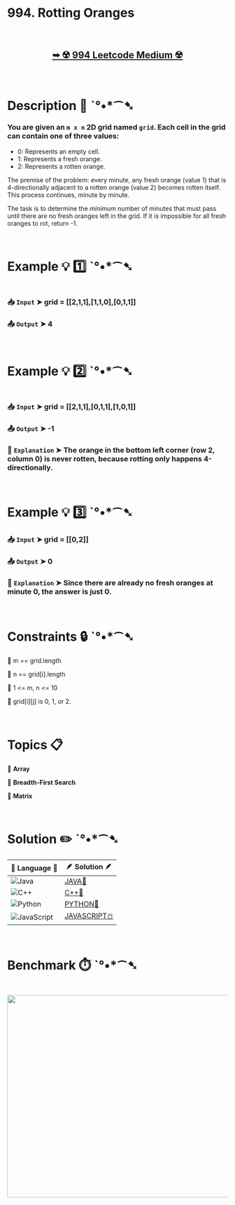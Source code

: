 # 994. Rotting Oranges

</br>

<h2 align="center"> 

<a href="https://leetcode.com/problems/rotting-oranges/description/"><strong>➥ ☢️ 994 Leetcode Medium ☢️ </strong></a>
</h2>

</br>

# Description 📜 ˋ°•*⁀➷

### You are given an `m x n` 2D grid named `grid`. Each cell in the grid can contain one of three values:

*   0: Represents an empty cell.
*   1: Represents a fresh orange.
*   2: Represents a rotten orange.

The premise of the problem: every minute, any fresh orange (value 1) that is 4-directionally adjacent to a rotten orange (value 2) becomes rotten itself. This process continues, minute by minute.

The task is to determine the *minimum* number of minutes that must pass until there are no fresh oranges left in the grid. If it is impossible for all fresh oranges to rot, return -1.

</br>

# Example 💡 1️⃣ ˋ°•*⁀➷

<img src="" width="" height=""/>

  ### 📥 `Input`  ➤ grid = [[2,1,1],[1,1,0],[0,1,1]]

  ### 📤 `Output`  ➤ 4

</br>

# Example 💡 2️⃣ ˋ°•*⁀➷

<img src="" width="" height=""/>

  ### 📥 `Input` ➤ grid = [[2,1,1],[0,1,1],[1,0,1]]

  ### 📤 `Output`  ➤ -1

  ### 🔦 `Explanation` ➤ The orange in the bottom left corner (row 2, column 0) is never rotten, because rotting only happens 4-directionally.

</br>

# Example 💡 3️⃣ ˋ°•*⁀➷

  ### 📥 `Input` ➤ grid = [[0,2]]

  ### 📤 `Output`  ➤ 0

  ### 🔦 `Explanation` ➤ Since there are already no fresh oranges at minute 0, the answer is just 0.

</br>

# Constraints 🔒 ˋ°•*⁀➷

🔹 m == grid.length </br>

🔹 n == grid[i].length </br>

🔹 1 <= m, n <= 10 </br>

🔹 grid[i][j] is 0, 1, or 2. </br>

</br>

# Topics 📋 

🔸 **Array** </br>

🔸 **Breadth-First Search** </br>

🔸 **Matrix** </br>

</br>

# Solution ✏️ ˋ°•*⁀➷

| 📒 Language 📒  | 🪶 Solution 🪶 |
| ------------- | ------------- |
|  ![Java](https://img.shields.io/badge/java-%23ED8B00.svg?style=for-the-badge&logo=openjdk&logoColor=white)  | [JAVA🍁](https://github.com/Prakhar-002/LEETCODE/blob/main/%F0%9F%93%9A%20Study%20%F0%9F%8E%A7%20Plan%20%F0%9F%91%A8%F0%9F%8F%BB%E2%80%8D%F0%9F%92%BB/%F0%9F%A9%B5%20NeetCode%20150%20-%20%F0%9F%8D%87%20Blind%2075%20%2B%2075%20problems/%F0%9F%94%AC%20Examine%20Thoroughly%20%F0%9F%A7%AC/11%20Graphs/Day%20%E2%9E%BA%2085%20%F0%9F%A5%A1%20994.%20Rotting%20Oranges%20%E2%98%83%EF%B8%8F%20%F0%9F%8D%81%20%F0%9F%8D%B0%20%F0%9F%8E%B2/%F0%9F%8D%81JAVA%20-%20994.%20Rotting%20Oranges.java) |
|  ![C++](https://img.shields.io/badge/c++-%2300599C.svg?style=for-the-badge&logo=c%2B%2B&logoColor=white)  | [C++🎲](https://github.com/Prakhar-002/LEETCODE/blob/main/%F0%9F%93%9A%20Study%20%F0%9F%8E%A7%20Plan%20%F0%9F%91%A8%F0%9F%8F%BB%E2%80%8D%F0%9F%92%BB/%F0%9F%A9%B5%20NeetCode%20150%20-%20%F0%9F%8D%87%20Blind%2075%20%2B%2075%20problems/%F0%9F%94%AC%20Examine%20Thoroughly%20%F0%9F%A7%AC/11%20Graphs/Day%20%E2%9E%BA%2085%20%F0%9F%A5%A1%20994.%20Rotting%20Oranges%20%E2%98%83%EF%B8%8F%20%F0%9F%8D%81%20%F0%9F%8D%B0%20%F0%9F%8E%B2/%F0%9F%8E%B2CPP%20-%20994.%20Rotting%20Oranges.cpp)  |
|  ![Python](https://img.shields.io/badge/python-3670A0?style=for-the-badge&logo=python&logoColor=ffdd54)    | [PYTHON🍰](https://github.com/Prakhar-002/LEETCODE/blob/main/%F0%9F%93%9A%20Study%20%F0%9F%8E%A7%20Plan%20%F0%9F%91%A8%F0%9F%8F%BB%E2%80%8D%F0%9F%92%BB/%F0%9F%A9%B5%20NeetCode%20150%20-%20%F0%9F%8D%87%20Blind%2075%20%2B%2075%20problems/%F0%9F%94%AC%20Examine%20Thoroughly%20%F0%9F%A7%AC/11%20Graphs/Day%20%E2%9E%BA%2085%20%F0%9F%A5%A1%20994.%20Rotting%20Oranges%20%E2%98%83%EF%B8%8F%20%F0%9F%8D%81%20%F0%9F%8D%B0%20%F0%9F%8E%B2/%F0%9F%8D%B0PYTHON%20-%20994.%20Rotting%20Oranges.py) |
| ![JavaScript](https://img.shields.io/badge/javascript-%23323330.svg?style=for-the-badge&logo=javascript&logoColor=%23F7DF1E)   | [JAVASCRIPT☃️](https://github.com/Prakhar-002/LEETCODE/blob/main/%F0%9F%93%9A%20Study%20%F0%9F%8E%A7%20Plan%20%F0%9F%91%A8%F0%9F%8F%BB%E2%80%8D%F0%9F%92%BB/%F0%9F%A9%B5%20NeetCode%20150%20-%20%F0%9F%8D%87%20Blind%2075%20%2B%2075%20problems/%F0%9F%94%AC%20Examine%20Thoroughly%20%F0%9F%A7%AC/11%20Graphs/Day%20%E2%9E%BA%2085%20%F0%9F%A5%A1%20994.%20Rotting%20Oranges%20%E2%98%83%EF%B8%8F%20%F0%9F%8D%81%20%F0%9F%8D%B0%20%F0%9F%8E%B2/%E2%98%83%EF%B8%8FJAVASCRIPT%20-%20994.%20Rotting%20Oranges.js) |

</br>

# Benchmark ⏱️ ˋ°•*⁀➷

<h1  align="center" >

<img src ="https://github.com/user-attachments/assets/9129f636-6826-4f50-a669-0cdf83e6ea82" width = "700px" height="462px" />

</h1>
